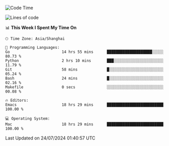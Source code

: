<!--START_SECTION:waka-->
![Code Time](http://img.shields.io/badge/Code%20Time-2%2C090%20hrs%2034%20mins-blue)

![Lines of code](https://img.shields.io/badge/From%20Hello%20World%20I%27ve%20Written-308.0%20thousand%20lines%20of%20code-blue)

📊 **This Week I Spent My Time On** 

```text
🕑︎ Time Zone: Asia/Shanghai

💬 Programming Languages: 
Go                       14 hrs 55 mins      ████████████████████░░░░░   80.73 % 
Python                   2 hrs 10 mins       ███░░░░░░░░░░░░░░░░░░░░░░   11.79 % 
Git                      58 mins             █░░░░░░░░░░░░░░░░░░░░░░░░   05.24 % 
Bash                     24 mins             █░░░░░░░░░░░░░░░░░░░░░░░░   02.16 % 
Makefile                 0 secs              ░░░░░░░░░░░░░░░░░░░░░░░░░   00.08 % 

🔥 Editors: 
Emacs                    18 hrs 29 mins      █████████████████████████   100.00 % 

💻 Operating System: 
Mac                      18 hrs 29 mins      █████████████████████████   100.00 % 
```


 Last Updated on 24/07/2024 01:40:57 UTC
<!--END_SECTION:waka-->
